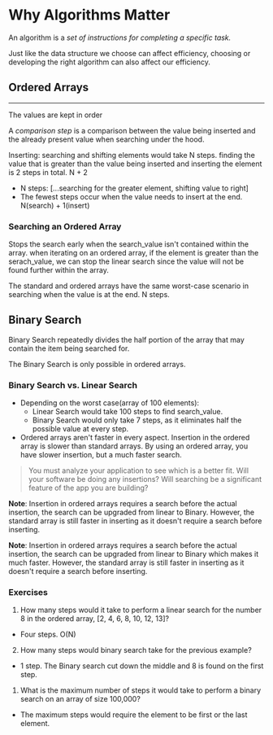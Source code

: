 # Why Algorithms Matter

An algorithm is a _set of instructions for completing a specific task._

Just like the data structure we choose can affect efficiency, choosing or developing the right algorithm can also affect our efficiency.

## Ordered Arrays

---

The values are kept in order

A _comparison step_ is a comparison between the value being inserted and the already present value when searching under the hood.

Inserting: searching and shifting elements would take N steps. finding the value that is greater than the value being inserted and inserting the element is 2 steps in total. N + 2

- N steps: [...searching for the greater element, shifting value to right]
- The fewest steps occur when the value needs to insert at the end. N(search) + 1(insert)

### Searching an Ordered Array

Stops the search early when the search_value isn't contained within the array. when iterating on an ordered array, if the element is greater than the serach_value, we can stop the linear search since the value will not be found further within the array.

The standard and ordered arrays have the same worst-case scenario in searching when the value is at the end. N steps.

## Binary Search

Binary Search repeatedly divides the half portion of the array that may contain the item being searched for.

The Binary Search is only possible in ordered arrays.

### Binary Search vs. Linear Search

- Depending on the worst case(array of 100 elements):
  - Linear Search would take 100 steps to find search_value.
  - Binary Search would only take 7 steps, as it eliminates half the possible value at every step.
- Ordered arrays aren't faster in every aspect. Insertion in the ordered array is slower than standard arrays. By using an ordered array, you have slower insertion, but a much faster search.

> You must analyze your application to see which is a better fit. Will your software be doing any insertions? Will searching be a significant feature of the app you are building?

**Note**: Insertion in ordered arrays requires a search before the actual insertion, the search can be upgraded from linear to Binary. However, the standard array is still faster in inserting as it doesn't require a search before inserting.

**Note**: Insertion in ordered arrays requires a search before the actual insertion, the search can be upgraded from linear to Binary which makes it much faster. However, the standard array is still faster in inserting as it doesn't require a search before inserting.

### Exercises

1. How many steps would it take to perform a linear search for the number 8 in the ordered array, [2, 4, 6, 8, 10, 12, 13]?

- Four steps. O(N)

2. How many steps would binary search take for the previous example?

- 1 step. The Binary search cut down the middle and 8 is found on the first step.

1. What is the maximum number of steps it would take to perform a binary search on an array of size 100,000?

- The maximum steps would require the element to be first or the last element.
